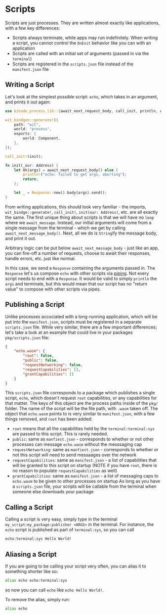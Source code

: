 # Scripts
Scripts are just processes.
They are written almost exactly like applications, with a few key differences:
- Scripts always terminate, while apps may run indefinitely.
When writing a script, you cannot control the `OnExit` behavior like you can with an application
- Scripts are called with an initial set of arguments (passed in via the `terminal`)
- Scripts are registered in the `scripts.json` file instead of the `manifest.json` file

## Writing a Script
Let's look at the simplest possible script: `echo`, which takes in an argument, and prints it out again:
```rust
use kinode_process_lib::{await_next_request_body, call_init, println, Address, Response};

wit_bindgen::generate!({
    path: "wit",
    world: "process",
    exports: {
        world: Component,
    },
});

call_init!(init);

fn init(_our: Address) {
    let Ok(args) = await_next_request_body() else {
        println!("echo: failed to get args, aborting");
        return;
    };

    let _ = Response::new().body(args).send();
}
```
From writing applications, this should look very familiar - the imports, `wit_bindge::generate!`, `call_init!`, `init(our: Address)`, etc. are all exactly the same.
The first unique thing about scripts is that we will have no `loop` where we `await_message`.
Instead, our initial arguments will come from a single message from the terminal - which we get by calling `await_next_message_body()`.
Next, all we do is `String`ify the message body, and print it out.

Arbitrary logic can be put below `await_next_message_body` - just like an app, you can fire-off a number of requests, choose to await their responses, handle errors, etc. just like normal.

In this case, we send a `Response` containing the arguments passed in.
The `Response` let's us compose `echo` with other scripts via [piping](../terminal.md#piping-and-composing-scripts).
Not every script needs to end with a `Response`.
It would be valid to simply `println` the `args` and terminate, but this would mean that our script has no "return value" to compose with other scripts via pipes.

## Publishing a Script
Unlike processes accociated with a long-running application, which will be put into the `manifest.json`, scripts must be registered in a separate `scripts.json` file.
While very similar, there are a few important differences; let's take a look at an example that could live in your packages `pkg/scripts.json` file:
```json
{
    "echo.wasm": {
        "root": false,
        "public": false,
        "requestNetworking": false,
        "requestCapabilities": [],
        "grantCapabilities": []
    }
}
```
This `scripts.json` file corresponds to a package which publishes a single script, `echo`, which doesn't request `root` capabilities, or any capabilities for that matter.
The keys of this object are the process paths inside of the `pkg/` folder.
The name of the script will be the file path, with `.wasm` taken off.
The object that `echo.wasm` points to is very similar to `manifest.json`, with a few things removed, and `root` has been added:
- `root` means that all the capabilities held by the `terminal:terminal:sys` are passed to this script. This is rarely needed.
- `public`: same as `manfiest.json` - corresponds to whether or not other processes can message `echo.wasm` without the messsaging cap
- `requestNetworking`: same as `manfiest.json` - corresponds to whether or not this script will need to send messaages over the network
- `requestCapabilities`: same as `manifest.json` - a list of capabilities that will be granted to this script on startup (NOTE if you have `root`, there is no reason to populate `requestCapabilities` as well)
- `grantCapabilities`: same as `manifest.json` - a list of messaging caps to `echo.wasm` to be given to other processes on startup
As long as you have a `scripts.json` file, your scripts will be callable from the terminal when someone else downloads your package

## Calling a Script
Calling a script is very easy, simply type in the terminal `my_script:my_package:publisher <ARGS>` in the terminal.
For instance, the `echo` script is published as part of `terminal:sys`, so you can call
```bash
echo:terminal:sys Hello World!
```

## Aliasing a Script
If you are going to be calling your script very often, you can alias it to something shorter like so:
```bash
alias echo echo:terminal:sys
```
so now you can call `echo` like `echo Hello World!`.

To remove the alias, simply run:
```bash
alias echo
```
